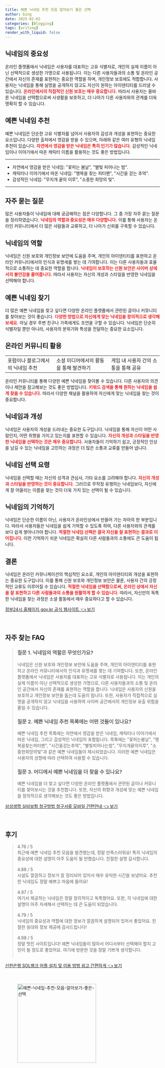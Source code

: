 ```yaml
---
title: 예쁜 닉네임 추천 모음 알아보기 좋은 선택
author: bing
date: 2025-02-02
categories: [Blogging]
tags: [writing]
render_with_liquid: false
---
```



<h2 id='닉네임의_중요성'>닉네임의 중요성</h2>

<p>온라인 플랫폼에서 닉네임은 사용자를 대표하는 고유 식별자로, 개인의 실제 이름이 아닌 선택적으로 생성한 가명으로 사용됩니다. 이는 다른 사용자들과의 소통 및 온라인 공간에서 자신의 존재를 표현하는 중요한 역할을 하며, 개인정보 보호에도 적합합니다. 사용자는 닉네임을 통해 실명을 공개하지 않고도 자신이 원하는 아이덴티티를 드러낼 수 있습니다. <b><span style="color: #ee2323;">온라인에서의 직접적인 신원 보호는 매우 중요합니다.</span></b> 따라서 사용자는 올바른 닉네임을 선택함으로써 사생활을 보호하고, 더 나아가 다른 사용자와의 관계를 더욱 명확히 할 수 있습니다.</p>

<h2 id='예쁜_닉네임_추천'>예쁜 닉네임 추천</h2>

<p>예쁜 닉네임은 단순한 고유 식별자를 넘어서 사용자의 감성과 개성을 표현하는 중요한 요소입니다. 다양한 출처에서 영감을 받을 수 있으며, 아래와 같은 여러 유형의 닉네임 추천이 있습니다. <b><span style="color: #ee2323;">자연에서 영감을 받은 닉네임은 특히 인기가 많습니다.</span></b> 감성적인 닉네임이나 이야기에서 따온 캐릭터 이름을 활용하는 것도 좋은 방법입니다.</p>

<hr />

<ul>
    <li>자연에서 영감을 받은 닉네임: "꽃피는 봄날", "별빛 피어나는 밤".</li>
    <li>캐릭터나 이야기에서 따온 닉네임: "행복을 찾는 피터팬", "시간을 걷는 추억".</li>
    <li>감성적인 닉네임: "무지개 끝의 이루", "소중한 희망의 빛".</li>
</ul>

<hr />

<h2 id='자주_묻는_질문'>자주 묻는 질문</h2>

<p>많은 사용자들이 닉네임에 대해 궁금해하는 점은 다양합니다. 그 중 가장 자주 묻는 질문을 정리하였습니다. <b><span style="color: #ee2323;">닉네임의 역할과 중요성은 매우 다양합니다.</span></b> 이를 통해 사용자는 온라인 커뮤니티에서 더 많은 사람들과 교류하고, 더 나아가 신뢰를 구축할 수 있습니다.</p>

<h2 id='닉네임의_역할'>닉네임의 역할</h2>

<p>닉네임은 신원 보호와 개인정보 보안에 도움을 주며, 개인의 아이덴티티를 표현하고 온라인 커뮤니티에서의 인식과 유명세를 쌓는 데 기여합니다. 이는 다른 사용자들과 효율적으로 소통하는 데 중요한 역할을 합니다. <b><span style="color: #ee2323;">닉네임이 보호하는 신원 보안은 사이버 상에서의 불안감을 줄여줍니다.</span></b> 따라서 사용자는 자신의 개성과 스타일을 반영한 닉네임을 선택해야 합니다.</p>

<h2 id='예쁜_닉네임_찾기'>예쁜 닉네임 찾기</h2>

<p>더 많은 예쁜 닉네임을 찾고 싶다면 다양한 온라인 플랫폼에서 관련된 글이나 커뮤니티를 찾아보는 것이 좋습니다. <b><span style="color: #ee2323;">다양한 방법으로 자신에게 맞는 닉네임을 창의적으로 생각해보세요.</span></b> 아닐 경우 주변 친구나 가족에게도 조언을 구할 수 있습니다. 닉네임은 단순히 식별자일 뿐만 아니라, 사용자의 분위기와 특성을 전달하는 중요한 요소입니다.</p>

<h2 id='온라인_커뮤니티_활용'>온라인 커뮤니티 활용</h2>

<table>
    <tr>
        <td>포럼이나 블로그에서의 닉네임 추천</td>
        <td>소셜 미디어에서의 활동을 통해 발견하기</td>
        <td>게임 내 사용자 간의 소통을 통해 공유</td>
    </tr>
</table>

<p>온라인 커뮤니티를 통해 다양한 예쁜 닉네임을 찾아볼 수 있습니다. 다른 사용자의 의견이나 제안을 참고해보는 것도 좋은 방법입니다. <b><span style="color: #ee2323;">키워드 검색을 통해 원하는 닉네임을 쉽게 찾을 수 있습니다.</span></b> 따라서 다양한 채널을 활용하여 자신에게 맞는 닉네임을 찾는 것이 중요합니다.</p>

<h2 id='닉네임과_개성'>닉네임과 개성</h2>

<p>닉네임은 사용자의 개성을 드러내는 중요한 도구입니다. 닉네임을 통해 자신이 어떤 사람인지, 어떤 취향을 가지고 있는지를 표현할 수 있습니다. <b><span style="color: #ee2323;">자신의 개성과 스타일을 반영한 닉네임을 선택하는 것은 매우 중요합니다.</span></b> 사용자들이 기억하기 쉽고, 긍정적인 인상을 남길 수 있는 닉네임을 고민하는 과정은 더 많은 소통과 교류를 만들어 냅니다.</p>

<h2 id='닉네임_선택_요령'>닉네임 선택 요령</h2>

<p>닉네임을 선택할 때는 자신의 성격과 관심사, 기타 요소를 고려해야 합니다. <b><span style="color: #ee2323;">자신의 개성과 스타일을 반영하는 것이 중요합니다.</span></b> 그러므로 무작정 유행하는 닉네임보다, 자신에게 잘 어울리는 이름을 찾는 것이 더욱 가치 있는 선택이 될 수 있습니다.</p>

<h2 id='닉네임의_기억하기'>닉네임의 기억하기</h2>

<p>닉네임은 단순한 이름이 아닌, 사용자가 온라인상에서 만들어 가는 자아의 한 부분입니다. 따라서 사용자들은 닉네임을 쉽게 기억할 수 있도록 하여, 다른 사용자와의 관계를 보다 쉽게 쌓아나가야 합니다. <b><span style="color: #ee2323;">적절한 닉네임 선택은 결국 자신을 잘 표현하는 결과로 이어집니다.</span></b> 이런 기억하기 쉬운 닉네임은 확실히 다른 사람들과의 소통에도 큰 도움이 됩니다.</p>

<h2 id='결론'>결론</h2>

<p>닉네임은 온라인 커뮤니케이션의 핵심적인 요소로, 개인의 아이덴티티와 개성을 표현하는 중요한 도구입니다. 이를 통해 신원 보호와 개인정보 보안은 물론, 사용자 간의 긍정적인 교류도 이루어질 수 있습니다. <b><span style="color: #ee2323;">적절한 닉네임을 선택함으로써, 온라인 상에서 자신을 잘 표현하고 다른 사람들과의 소통을 원활하게 할 수 있습니다.</span></b> 따라서, 자신만의 독특한 닉네임을 찾는 과정은 소셜 활동에서 매우 중요하다고 할 수 있습니다.</p>


<p><a class="click-button" title="정부24시 홈페이지 gov.kr 공식 웹사이트" href="https://somered.github.io/posts/%EC%A0%95%EB%B6%8024%EC%8B%9C-%ED%99%88%ED%8E%98%EC%9D%B4%EC%A7%80-gov.kr-%EA%B3%B5%EC%8B%9D-%EC%9B%B9%EC%82%AC%EC%9D%B4%ED%8A%B8/" rel="dofollow">정부24시 홈페이지 gov.kr 공식 웹사이트 👈 보기</a></p><br>
<h2 id='자주_찾는_FAQ'>자주 찾는 FAQ</h2>
<div itemscope="" itemtype="https://schema.org/FAQPage"> 
<blockquote> 
<div itemscope="" itemprop="mainEntity" itemtype="https://schema.org/Question"> 
<h3 itemprop="name">질문 1. 닉네임의 역할은 무엇인가요?</h3> 
<div itemscope="" itemprop="acceptedAnswer" itemtype="https://schema.org/Answer"> 
<span itemprop="text"> 
<p>닉네임은 신원 보호와 개인정보 보안에 도움을 주며, 개인의 아이덴티티를 표현하고 온라인 커뮤니티에서의 인식과 유명세를 쌓는 데 기여합니다. 또한, 온라인 플랫폼에서 닉네임은 사용자를 대표하는 고유 식별자로 사용됩니다. 이는 개인의 실제 이름이 아닌 선택적으로 생성한 가명으로, 다른 사용자들과의 소통 및 온라인 공간에서 자신의 존재를 표현하는 역할을 합니다. 닉네임은 사용자의 신원을 보호하고 개인정보 보안을 돕는데 도움이 됩니다. 또한, 사용자가 직접적으로 실명을 공개하지 않고 닉네임을 사용하여 사이버 공간에서의 개인정보 유출 위험을 줄일 수 있습니다.</p> 
</span> 
</div> 
</div> 
<div itemscope="" itemprop="mainEntity" itemtype="https://schema.org/Question"> 
<h3 itemprop="name">질문 2. 예쁜 닉네임 추천 목록에는 어떤 것들이 있나요?</h3> 
<div itemscope="" itemprop="acceptedAnswer" itemtype="https://schema.org/Answer"> 
<span itemprop="text"> 
<p>예쁜 닉네임 추천 목록에는 자연에서 영감을 받은 닉네임, 캐릭터나 이야기에서 따온 닉네임, 그리고 감성적인 닉네임이 포함됩니다. 목록에는 "꽃피는봄날", "행복을찾는피터팬", "시간을걷는추억", "별빛피어나는밤", "무지개끝의이루", "소중한희망의빛"과 같은 예쁜 닉네임들이 제시되었습니다. 이러한 예쁜 닉네임은 사용자의 성향에 따라 선택하여 사용할 수 있습니다.</p> 
</span> 
</div> 
</div> 
<div itemscope="" itemprop="mainEntity" itemtype="https://schema.org/Question"> 
<h3 itemprop="name">질문 3. 어디에서 예쁜 닉네임을 더 찾을 수 있나요?</h3> 
<div itemscope="" itemprop="acceptedAnswer" itemtype="https://schema.org/Answer"> 
<span itemprop="text"> 
<p>예쁜 닉네임을 더 찾고 싶다면 다양한 온라인 플랫폼에서 관련된 글이나 커뮤니티를 찾아보시는 것을 추천합니다. 또한, 자신의 취향과 개성에 맞는 예쁜 닉네임을 창의적으로 생각해보는 것도 좋은 방법입니다.</p> 
</span> 
</div> 
</div> 
</blockquote> 
</div>
<p><a class="click-button" title="삼성생명 실비보험 청구방법 청구서류 모바일 간편안내" href="https://somered.github.io/posts/%EC%82%BC%EC%84%B1%EC%83%9D%EB%AA%85-%EC%8B%A4%EB%B9%84%EB%B3%B4%ED%97%98-%EC%B2%AD%EA%B5%AC%EB%B0%A9%EB%B2%95-%EC%B2%AD%EA%B5%AC%EC%84%9C%EB%A5%98-%EB%AA%A8%EB%B0%94%EC%9D%BC-%EA%B0%84%ED%8E%B8%EC%95%88%EB%82%B4/" rel="dofollow">삼성생명 실비보험 청구방법 청구서류 모바일 간편안내 👈 보기</a></p><br>
<h2 id='후기'>후기</h2>
<div itemscope itemtype="https://schema.org/Product">
  <blockquote>
  <div itemprop="review" itemscope itemtype="https://schema.org/Review">
      <div itemprop="reviewRating" itemscope itemtype="https://schema.org/Rating"> <span itemprop="ratingValue">4.76</span> / <span itemprop="bestRating">5</span> </div>
      <span itemprop="reviewBody">최근에 예쁜 닉네임 추천 모음을 발견했는데, 정말 만족스러워요! 특히 닉네임의 중요성에 대한 설명이 아주 도움이 될 만했습니다. 친절한 설명 감사합니다.</span>
  </div>
  <br>
  <div itemprop="review" itemscope itemtype="https://schema.org/Review">
      <div itemprop="reviewRating" itemscope itemtype="https://schema.org/Rating"> <span itemprop="ratingValue">4.88</span> / <span itemprop="bestRating">5</span> </div>
      <span itemprop="reviewBody">시설도 깔끔하고 정보가 잘 정리되어 있어서 매우 유익한 시간을 보냈어요. 추천한 닉네임도 정말 예쁘고 마음에 들어요!</span>
  </div>
  <br>
  <div itemprop="review" itemscope itemtype="https://schema.org/Review">
      <div itemprop="reviewRating" itemscope itemtype="https://schema.org/Rating"> <span itemprop="ratingValue">4.97</span> / <span itemprop="bestRating">5</span> </div>
      <span itemprop="reviewBody">여기서 제공하는 닉네임은 정말 창의적이고 독특했어요. 또한, 각 닉네임에 대한 설명이 아주 자세해서 선택하는 데 큰 도움이 되었습니다.</span>
  </div>
  <br>
  <div itemprop="review" itemscope itemtype="https://schema.org/Review">
      <div itemprop="reviewRating" itemscope itemtype="https://schema.org/Rating"> <span itemprop="ratingValue">4.79</span> / <span itemprop="bestRating">5</span> </div>
      <span itemprop="reviewBody">닉네임의 중요성과 역할에 대한 정보가 깔끔하게 설명되어 있어서 좋았어요. 친절한 응대와 정보 제공에 감사드립니다!</span>
  </div>
  <br>
  <div itemprop="review" itemscope itemtype="https://schema.org/Review">
      <div itemprop="reviewRating" itemscope itemtype="https://schema.org/Rating"> <span itemprop="ratingValue">4.98</span> / <span itemprop="bestRating">5</span> </div>
      <span itemprop="reviewBody">정말 멋진 사이트입니다! 예쁜 닉네임들이 많아서 어디서부터 선택해야 할지 고민이 될 정도로 좋았어요. 여기에 방문한 것을 정말 기쁘게 생각합니다.</span>
  </div>
  <br>
  </blockquote>
</div>
<p><a class="click-button" title="신한은행 SOL뱅크 어플 설치 및 이용 방법 쉽고 간편하게" href="https://somered.github.io/posts/%EC%8B%A0%ED%95%9C%EC%9D%80%ED%96%89-SOL%EB%B1%85%ED%81%AC-%EC%96%B4%ED%94%8C-%EC%84%A4%EC%B9%98-%EB%B0%8F-%EC%9D%B4%EC%9A%A9-%EB%B0%A9%EB%B2%95-%EC%89%BD%EA%B3%A0-%EA%B0%84%ED%8E%B8%ED%95%98%EA%B2%8C/" rel="dofollow">신한은행 SOL뱅크 어플 설치 및 이용 방법 쉽고 간편하게 👈 보기</a></p><br>
<figure class="image"><img src="https://somered.github.io/assets/img/thumbnail/예쁜-닉네임-추천-모음-알아보기-좋은-선택.webp" alt="예쁜-닉네임-추천-모음-알아보기-좋은-선택" width="256" height="256"></figure>